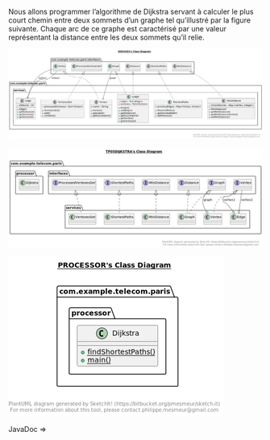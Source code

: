 Nous allons programmer l’algorithme de Dijkstra servant à calculer le plus court chemin entre deux sommets d’un graphe
tel qu’illustré par la figure suivante. Chaque arc de ce graphe est caractérisé par une valeur représentant la distance
entre les deux sommets qu’il relie.

![img_1.png](img_1.png)

![img_3.png](img_3.png)

![img_4.png](img_4.png)

JavaDoc => 